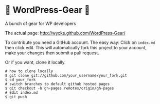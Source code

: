 :wrench: WordPress-Gear :wrench:
==============

A bunch of gear for WP developers

The actual page:  http://wycks.github.com/WordPress-Gear/ 

To contribute you need a GitHub account.
The easy way: Click on `index.md` then click edit. This will automatically fork this project to your account, make your changes then submit a pull request.

Or if you want, clone it locally. 

    # how to clone locally
    $ git clone git://github.com/your_username/your_fork.git
    $ cd your_fork
    # switch branches to default github hosted pages
    $ git checkout -b gh-pages remotes/origin/gh-pages
    # Edit index.md 
    $ git push
